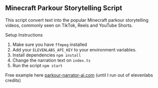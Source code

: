 ## Minecraft Parkour Storytelling Script

This script convert text into the popular Minecraft parkour storytelling videos, commonly seen on TikTok, Reels and YouTube Shorts.

Setup Instructions

1. Make sure you have `ffmpeg` installed
2. Add your `ELEVENLABS_API_KEY` to your environment variables.
3. Install dependencies `npm install`
4. Change the narration text on `index.ts`
5. Run the script `npm start`

Free example here [parkour-narrator-ai.com](https://www.parkour-narrator-ai.com/) (until I run out of elevenlabs credits)
